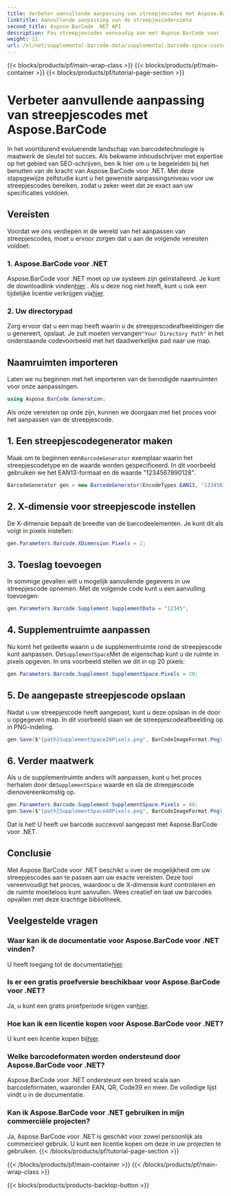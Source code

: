 ```yaml
---
title: Verbeter aanvullende aanpassing van streepjescodes met Aspose.BarCode
linktitle: Aanvullende aanpassing van de streepjescoderuimte
second_title: Aspose.BarCode .NET API
description: Pas streepjescodes eenvoudig aan met Aspose.BarCode voor .NET. Beheers X-Dimension en vul de ruimte aan. Probeer de gratis proefperiode!
weight: 11
url: /nl/net/supplemental-barcode-data/supplemental-barcode-space-customization/
---
```


{{< blocks/products/pf/main-wrap-class >}}
{{< blocks/products/pf/main-container >}}
{{< blocks/products/pf/tutorial-page-section >}}

# Verbeter aanvullende aanpassing van streepjescodes met Aspose.BarCode


In het voortdurend evoluerende landschap van barcodetechnologie is maatwerk de sleutel tot succes. Als bekwame inhoudschrijver met expertise op het gebied van SEO-schrijven, ben ik hier om u te begeleiden bij het benutten van de kracht van Aspose.BarCode voor .NET. Met deze stapsgewijze zelfstudie kunt u het gewenste aanpassingsniveau voor uw streepjescodes bereiken, zodat u zeker weet dat ze exact aan uw specificaties voldoen.

## Vereisten

Voordat we ons verdiepen in de wereld van het aanpassen van streepjescodes, moet u ervoor zorgen dat u aan de volgende vereisten voldoet:

### 1. Aspose.BarCode voor .NET

 Aspose.BarCode voor .NET moet op uw systeem zijn geïnstalleerd. Je kunt de downloadlink vinden[hier](https://releases.aspose.com/barcode/net/) . Als u deze nog niet heeft, kunt u ook een tijdelijke licentie verkrijgen via[hier](https://purchase.aspose.com/temporary-license/).

### 2. Uw directorypad

Zorg ervoor dat u een map heeft waarin u de streepjescodeafbeeldingen die u genereert, opslaat. Je zult moeten vervangen`"Your Directory Path"` in het onderstaande codevoorbeeld met het daadwerkelijke pad naar uw map.

## Naamruimten importeren

Laten we nu beginnen met het importeren van de benodigde naamruimten voor onze aanpassingen.

```csharp
using Aspose.BarCode.Generation;
```

Als onze vereisten op orde zijn, kunnen we doorgaan met het proces voor het aanpassen van de streepjescode.

## 1. Een streepjescodegenerator maken

 Maak om te beginnen een`BarcodeGenerator` exemplaar waarin het streepjescodetype en de waarde worden gespecificeerd. In dit voorbeeld gebruiken we het EAN13-formaat en de waarde "1234567890128".

```csharp
BarcodeGenerator gen = new BarcodeGenerator(EncodeTypes.EAN13, "1234567890128");
```

## 2. X-dimensie voor streepjescode instellen

De X-dimensie bepaalt de breedte van de barcodeelementen. Je kunt dit als volgt in pixels instellen:

```csharp
gen.Parameters.Barcode.XDimension.Pixels = 2;
```

## 3. Toeslag toevoegen

In sommige gevallen wilt u mogelijk aanvullende gegevens in uw streepjescode opnemen. Met de volgende code kunt u een aanvulling toevoegen:

```csharp
gen.Parameters.Barcode.Supplement.SupplementData = "12345";
```

## 4. Supplementruimte aanpassen

 Nu komt het gedeelte waarin u de supplementruimte rond de streepjescode kunt aanpassen. De`SupplementSpace`Met de eigenschap kunt u de ruimte in pixels opgeven. In ons voorbeeld stellen we dit in op 20 pixels:

```csharp
gen.Parameters.Barcode.Supplement.SupplementSpace.Pixels = 20;
```

## 5. De aangepaste streepjescode opslaan

Nadat u uw streepjescode heeft aangepast, kunt u deze opslaan in de door u opgegeven map. In dit voorbeeld slaan we de streepjescodeafbeelding op in PNG-indeling.

```csharp
gen.Save($"{path}SupplementSpace20Pixels.png", BarCodeImageFormat.Png);
```

## 6. Verder maatwerk

 Als u de supplementruimte anders wilt aanpassen, kunt u het proces herhalen door de`SupplementSpace` waarde en sla de streepjescode dienovereenkomstig op.

```csharp
gen.Parameters.Barcode.Supplement.SupplementSpace.Pixels = 40;
gen.Save($"{path}SupplementSpace40Pixels.png", BarCodeImageFormat.Png);
```

Dat is het! U heeft uw barcode succesvol aangepast met Aspose.BarCode voor .NET.

## Conclusie

Met Aspose.BarCode voor .NET beschikt u over de mogelijkheid om uw streepjescodes aan te passen aan uw exacte vereisten. Deze tool vereenvoudigt het proces, waardoor u de X-dimensie kunt controleren en de ruimte moeiteloos kunt aanvullen. Wees creatief en laat uw barcodes opvallen met deze krachtige bibliotheek.

## Veelgestelde vragen

### Waar kan ik de documentatie voor Aspose.BarCode voor .NET vinden?
 U heeft toegang tot de documentatie[hier](https://reference.aspose.com/barcode/net/).

### Is er een gratis proefversie beschikbaar voor Aspose.BarCode voor .NET?
 Ja, u kunt een gratis proefperiode krijgen van[hier](https://releases.aspose.com/).

### Hoe kan ik een licentie kopen voor Aspose.BarCode voor .NET?
 U kunt een licentie kopen bij[hier](https://purchase.aspose.com/buy).

### Welke barcodeformaten worden ondersteund door Aspose.BarCode voor .NET?
Aspose.BarCode voor .NET ondersteunt een breed scala aan barcodeformaten, waaronder EAN, QR, Code39 en meer. De volledige lijst vindt u in de documentatie.

### Kan ik Aspose.BarCode voor .NET gebruiken in mijn commerciële projecten?
Ja, Aspose.BarCode voor .NET is geschikt voor zowel persoonlijk als commercieel gebruik. U kunt een licentie kopen om deze in uw projecten te gebruiken.
{{< /blocks/products/pf/tutorial-page-section >}}

{{< /blocks/products/pf/main-container >}}
{{< /blocks/products/pf/main-wrap-class >}}

{{< blocks/products/products-backtop-button >}}

